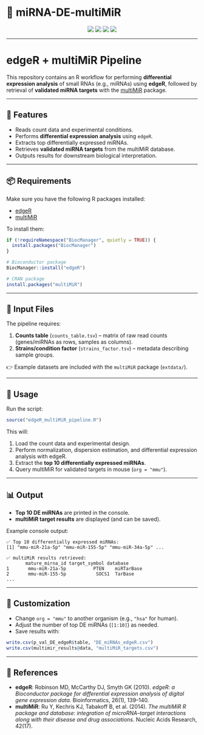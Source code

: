 # 🧬 miRNA-DE-multiMiR

<p align="center">
  <img src="https://img.shields.io/badge/R-4.3%2B-blue?style=flat-square&logo=r" />
  <img src="https://img.shields.io/badge/edgeR-DE%20Analysis-green?style=flat-square" />
  <img src="https://img.shields.io/badge/multiMiR-Target%20Validation-purple?style=flat-square" />
  <img src="https://img.shields.io/badge/License-MIT-yellow?style=flat-square" />
</p>

---
# edgeR + multiMiR Pipeline

This repository contains an R workflow for performing **differential expression analysis** of small RNAs (e.g., miRNAs) using **edgeR**, followed by retrieval of **validated miRNA targets** with the [multiMiR](https://cran.r-project.org/web/packages/multiMiR/) package.

---

## 📌 Features
- Reads count data and experimental conditions.  
- Performs **differential expression analysis** using `edgeR`.  
- Extracts top differentially expressed miRNAs.  
- Retrieves **validated miRNA targets** from the multiMiR database.  
- Outputs results for downstream biological interpretation.  

---

## 📦 Requirements

Make sure you have the following R packages installed:

- [edgeR](https://bioconductor.org/packages/release/bioc/html/edgeR.html)  
- [multiMiR](https://cran.r-project.org/web/packages/multiMiR/)  

To install them:

```r
if (!requireNamespace("BiocManager", quietly = TRUE)) {
  install.packages("BiocManager")
}

# Bioconductor package
BiocManager::install("edgeR")

# CRAN package
install.packages("multiMiR")
````

---

## 📂 Input Files

The pipeline requires:

1. **Counts table** (`counts_table.tsv`) – matrix of raw read counts (genes/miRNAs as rows, samples as columns).
2. **Strains/condition factor** (`strains_factor.tsv`) – metadata describing sample groups.

👉 Example datasets are included with the `multiMiR` package (`extdata/`).

---

## 🚀 Usage

Run the script:

```r
source("edgeR_multiMiR_pipeline.R")
```

This will:

1. Load the count data and experimental design.
2. Perform normalization, dispersion estimation, and differential expression analysis with edgeR.
3. Extract the **top 10 differentially expressed miRNAs**.
4. Query multiMiR for validated targets in mouse (`org = "mmu"`).

---

## 📊 Output

* **Top 10 DE miRNAs** are printed in the console.
* **multiMiR target results** are displayed (and can be saved).

Example console output:

```
✅ Top 10 differentially expressed miRNAs:
[1] "mmu-miR-21a-5p" "mmu-miR-155-5p" "mmu-miR-34a-5p" ...

✅ multiMiR results retrieved:
       mature_mirna_id target_symbol database
1       mmu-miR-21a-5p          PTEN    miRTarBase
2       mmu-miR-155-5p           SOCS1  TarBase
...
```

---

## 🧬 Customization

* Change `org = "mmu"` to another organism (e.g., `"hsa"` for human).
* Adjust the number of top DE miRNAs (`[1:10]`) as needed.
* Save results with:

```r
write.csv(p_val_DE_edgeR$table, "DE_miRNAs_edgeR.csv")
write.csv(multimir_results@data, "multiMiR_targets.csv")
```

---

## 📖 References

* **edgeR**: Robinson MD, McCarthy DJ, Smyth GK (2010). *edgeR: a Bioconductor package for differential expression analysis of digital gene expression data.* Bioinformatics, 26(1), 139–140.
* **multiMiR**: Ru Y, Kechris KJ, Tabakoff B, et al. (2014). *The multiMiR R package and database: integration of microRNA–target interactions along with their disease and drug associations.* Nucleic Acids Research, 42(17).

